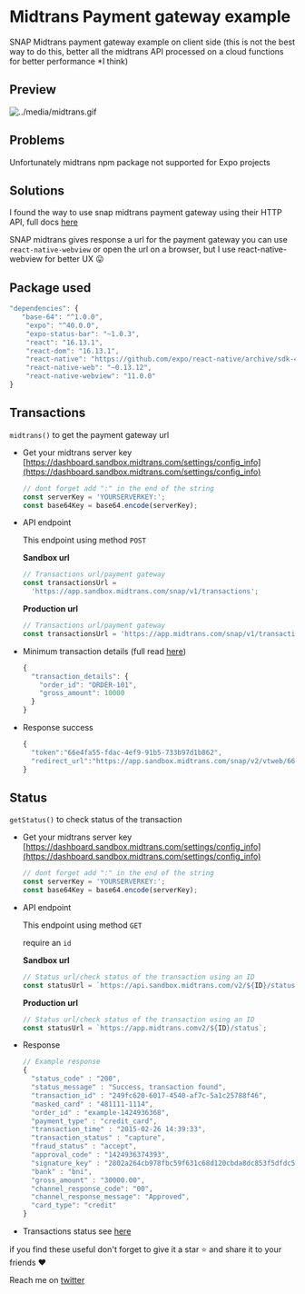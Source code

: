 # Midtrans Payment gateway example

SNAP Midtrans payment gateway example on client side (this is not the best way to do this, better all the midtrans API processed on a cloud functions for better performance \*I think)

## Preview

![../media/midtrans.gif](../media/midtrans.gif)

## Problems

Unfortunately midtrans npm package not supported for Expo projects

## Solutions

I found the way to use snap midtrans payment gateway using their HTTP API, full docs [here](https://api-docs.midtrans.com/)

SNAP midtrans gives response a url for the payment gateway you can use `react-native-webview` or open the url on a browser, but I use react-native-webview for better UX 😛

## Package used

```jsx
"dependencies": {
   "base-64": "^1.0.0",
    "expo": "^40.0.0",
    "expo-status-bar": "~1.0.3",
    "react": "16.13.1",
    "react-dom": "16.13.1",
    "react-native": "https://github.com/expo/react-native/archive/sdk-40.0.1.tar.gz",
    "react-native-web": "~0.13.12",
    "react-native-webview": "11.0.0"
}
```

## Transactions

`midtrans()` to get the payment gateway url

- Get your midtrans server key [https://dashboard.sandbox.midtrans.com/settings/config_info](https://dashboard.sandbox.midtrans.com/settings/config_info)

  ```jsx
  // dont forget add ":" in the end of the string
  const serverKey = 'YOURSERVERKEY:';
  const base64Key = base64.encode(serverKey);
  ```

- API endpoint

  This endpoint using method `POST`

  **Sandbox url**

  ```jsx
  // Transactions url/payment gateway
  const transactionsUrl =
  	'https://app.sandbox.midtrans.com/snap/v1/transactions';
  ```

  **Production url**

  ```jsx
  // Transactions url/payment gateway
  const transactionsUrl = 'https://app.midtrans.com/snap/v1/transactions';
  ```

- Minimum transaction details (full read [here](https://snap-docs.midtrans.com/#request-body-json-parameter))

  ```jsx
  {
    "transaction_details": {
      "order_id": "ORDER-101",
      "gross_amount": 10000
    }
  }
  ```

- Response success

  ```jsx
  {
    "token":"66e4fa55-fdac-4ef9-91b5-733b97d1b862",
    "redirect_url":"https://app.sandbox.midtrans.com/snap/v2/vtweb/66e4fa55-fdac-4ef9-91b5-733b97d1b862"
  }
  ```

## Status

`getStatus()` to check status of the transaction

- Get your midtrans server key [https://dashboard.sandbox.midtrans.com/settings/config_info](https://dashboard.sandbox.midtrans.com/settings/config_info)

  ```jsx
  // dont forget add ":" in the end of the string
  const serverKey = 'YOURSERVERKEY:';
  const base64Key = base64.encode(serverKey);
  ```

- API endpoint

  This endpoint using method `GET`

  require an `id`

  **Sandbox url**

  ```jsx
  // Status url/check status of the transaction using an ID
  const statusUrl = `https://api.sandbox.midtrans.com/v2/${ID}/status`;
  ```

  **Production url**

  ```jsx
  // Status url/check status of the transaction using an ID
  const statusUrl = `https://app.midtrans.comv2/${ID}/status`;
  ```

- Response

  ```jsx
  // Example response
  {
    "status_code" : "200",
    "status_message" : "Success, transaction found",
    "transaction_id" : "249fc620-6017-4540-af7c-5a1c25788f46",
    "masked_card" : "481111-1114",
    "order_id" : "example-1424936368",
    "payment_type" : "credit_card",
    "transaction_time" : "2015-02-26 14:39:33",
    "transaction_status" : "capture",
    "fraud_status" : "accept",
    "approval_code" : "1424936374393",
    "signature_key" : "2802a264cb978fbc59f631c68d120cbda8dc853f5dfdc52301c615cf4f14e7a0b09aa...",
    "bank" : "bni",
    "gross_amount" : "30000.00",
    "channel_response_code": "00",
    "channel_response_message": "Approved",
    "card_type": "credit"
  }
  ```

- Transactions status see [here](https://api-docs.midtrans.com/#transaction-status)

if you find these useful don't forget to give it a star ⭐ and share it to your friends ❤️

Reach me on [twitter](https://twitter.com/kikiding/)
